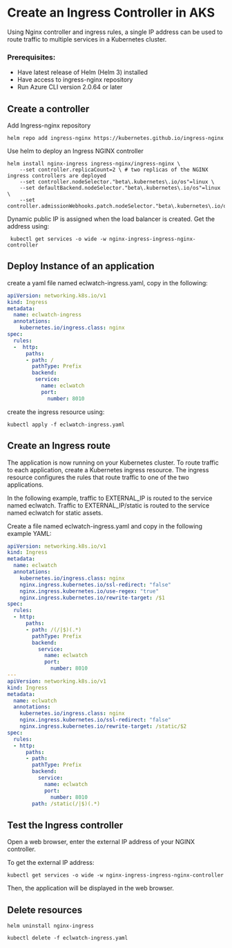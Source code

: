 # Create an Ingress Controller in AKS
Using Nginx controller and ingress rules, a single IP address can be used to route traffic to multiple services in a Kubernetes cluster.
### Prerequisites:
* Have latest release of Helm (Helm 3) installed
* Have access to ingress-nginx repository
* Run Azure CLI version 2.0.64 or later

## Create a controller
Add Ingress-nginx repository
```
helm repo add ingress-nginx https://kubernetes.github.io/ingress-nginx

```
Use helm to deploy an Ingress NGINX controller

```
helm install nginx-ingress ingress-nginx/ingress-nginx \
    --set controller.replicaCount=2 \ # two replicas of the NGINX ingress controllers are deployed 
    --set controller.nodeSelector."beta\.kubernetes\.io/os"=linux \
    --set defaultBackend.nodeSelector."beta\.kubernetes\.io/os"=linux \
    --set controller.admissionWebhooks.patch.nodeSelector."beta\.kubernetes\.io/os"=linux

```
Dynamic public IP is assigned when the load balancer is created.  Get the address using:
```
 kubectl get services -o wide -w nginx-ingress-ingress-nginx-controller

```
## Deploy Instance of an application

create a yaml file named eclwatch-ingress.yaml, copy in the following:
```YAML
apiVersion: networking.k8s.io/v1
kind: Ingress
metadata:
  name: eclwatch-ingress
  annotations:
    kubernetes.io/ingress.class: nginx
spec:
  rules:
  -  http:
      paths:
      - path: /
        pathType: Prefix
        backend:
         service:
           name: eclwatch
           port:
             number: 8010

```
create the ingress resource using: 
```
kubectl apply -f eclwatch-ingress.yaml

```
## Create an Ingress route
The application is now running on your Kubernetes cluster. To route traffic to each application, create a Kubernetes ingress resource. The ingress resource configures the rules that route traffic to one of the two applications.

In the following example, traffic to EXTERNAL_IP is routed to the service named eclwatch. Traffic to EXTERNAL_IP/static is routed to the service named eclwatch for static assets.

Create a file named eclwatch-ingress.yaml and copy in the following example YAML:

```YAML
apiVersion: networking.k8s.io/v1
kind: Ingress
metadata:
  name: eclwatch
  annotations:
    kubernetes.io/ingress.class: nginx
    nginx.ingress.kubernetes.io/ssl-redirect: "false"
    nginx.ingress.kubernetes.io/use-regex: "true"
    nginx.ingress.kubernetes.io/rewrite-target: /$1
spec:
  rules:
  - http:
      paths:
      - path: /(/|$)(.*)
        pathType: Prefix
        backend:
          service:
            name: eclwatch
            port:
              number: 8010
---
apiVersion: networking.k8s.io/v1
kind: Ingress
metadata:
  name: eclwatch
  annotations:
    kubernetes.io/ingress.class: nginx
    nginx.ingress.kubernetes.io/ssl-redirect: "false"
    nginx.ingress.kubernetes.io/rewrite-target: /static/$2
spec:
  rules:
  - http:
      paths:
      - path:
        pathType: Prefix
        backend:
          service:
            name: eclwatch
            port: 
              number: 8010
        path: /static(/|$)(.*)
```

## Test the Ingress controller
Open a web browser, enter the external IP address of your NGINX controller.  

To get the external IP address:
```
kubectl get services -o wide -w nginx-ingress-ingress-nginx-controller
```

Then, the application will be displayed in the web browser.

## Delete resources
```
helm uninstall nginx-ingress

kubectl delete -f eclwatch-ingress.yaml

```

